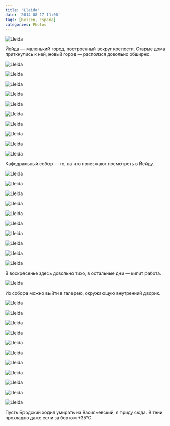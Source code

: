 ```yaml
---
title: 'Lleida'
date: '2014-08-17 11:00'
tags: [Reisen, España]
categories: Photos
---
```


<div class='preview'><img src='{{urls.media}}/Lleida-OK.jpg' alt='Lleida'></div>

Йейда — маленький город, построенный вокруг крепости. Старые дома приткнулись
к ней, новый город — расползся довольно обширно.

<a id='fc4e451ab35e2ab8008c2e300309c38a-600'></a>![Lleida]({{urls.media}}/fc4e451ab35e2ab8008c2e300309c38a-600.jpg 'Средневековый майор')

<a id='92c7ecadbfe924f1690a3d0809a0511d-600'></a>![Lleida]({{urls.media}}/92c7ecadbfe924f1690a3d0809a0511d-600.jpg 'Госучреждение (справа) и офис «United Colors of Benetton»')

<a id='9f860dfc5609eaacefa102a24d8c7195-600'></a>![Lleida]({{urls.media}}/9f860dfc5609eaacefa102a24d8c7195-600.jpg 'Старый город')

<a id='597979274b6438cf332a21569f3a86ea-600'></a>![Lleida]({{urls.media}}/597979274b6438cf332a21569f3a86ea-600.jpg 'Балкончик')

<a id='4e95d70dd632c2cf11fbdc218266558a-600'></a>![Lleida]({{urls.media}}/4e95d70dd632c2cf11fbdc218266558a-600.jpg 'Цветет кто-то')

<a id='6c5c41f29933faccc5445d8ce6173203-600'></a>![Lleida]({{urls.media}}/6c5c41f29933faccc5445d8ce6173203-600.jpg 'Правильный эркер')

<a id='146db0953f0f0f1dc8a172087e82a0f9-600'></a>![Lleida]({{urls.media}}/146db0953f0f0f1dc8a172087e82a0f9-600.jpg 'Второстепенная площадь')

<a id='cda9fe5d235377b6f62317e60fbd7ab3-600'></a>![Lleida]({{urls.media}}/cda9fe5d235377b6f62317e60fbd7ab3-600.jpg 'Меню ресторана')

<a id='b14445b5bf9d5f6a16ca543ff8e11a4b-600'></a>![Lleida]({{urls.media}}/b14445b5bf9d5f6a16ca543ff8e11a4b-600.jpg 'Фавелы')

<a id='6c2c821536e19917ec316b2b0ebdbe4c-600'></a>![Lleida]({{urls.media}}/6c2c821536e19917ec316b2b0ebdbe4c-600.jpg 'Пати в фавелах')

Кафедральный собор — то, на что приезжают посмотреть в Йейду.

<a id='0d8d2b885ed6943eb21493bd0543fdc3-600'></a>![Lleida]({{urls.media}}/0d8d2b885ed6943eb21493bd0543fdc3-600.jpg 'Кафедральный собор, вид из города')

<a id='cac298d90741d0efa6dc396ec2020b62-600'></a>![Lleida]({{urls.media}}/cac298d90741d0efa6dc396ec2020b62-600.jpg 'Внутри крепости')

<a id='aa2be0c29a4601233e221f504aef715d-600'></a>![Lleida]({{urls.media}}/aa2be0c29a4601233e221f504aef715d-600.jpg 'Собор, часы')

<a id='0df35c4679802348e20b62147e24a7cc-600'></a>![Lleida]({{urls.media}}/0df35c4679802348e20b62147e24a7cc-600.jpg 'Два раза зажмуриться и потрясти головой потребовалось мне, чтобы осознать: это не Петропавловка')


<a id='5803b082532be33374be4e3bf574774c-600'></a>![Lleida]({{urls.media}}/5803b082532be33374be4e3bf574774c-600.jpg 'Черный ход в кафедральный собор')

<a id='5490c51cd6372aa4af6b11b28fbfee13-600'></a>![Lleida]({{urls.media}}/5490c51cd6372aa4af6b11b28fbfee13-600.jpg 'Потолок')

<a id='8561bd5351f85aedc5b9062dd6829b22-600'></a>![Lleida]({{urls.media}}/8561bd5351f85aedc5b9062dd6829b22-600.jpg 'Своды')

<a id='b9d2338bcb40b552321afe73a6d18f85-600'></a>![Lleida]({{urls.media}}/b9d2338bcb40b552321afe73a6d18f85-600.jpg 'Фреска')

<a id='4bebe5e40d9b4f957180c14db9953456-600'></a>![Lleida]({{urls.media}}/4bebe5e40d9b4f957180c14db9953456-600.jpg 'Монах')

<a id='ef97a0ad67f1823758d734b6d3524a28-600'></a>![Lleida]({{urls.media}}/ef97a0ad67f1823758d734b6d3524a28-600.jpg 'Мадонна с младенцем')

В воскресенье здесь довольно тихо, в остальные дни — кипит работа.

<a id='3d93b833ef8e9bc34ceb8202584c272a-600'></a>![Lleida]({{urls.media}}/3d93b833ef8e9bc34ceb8202584c272a-600.jpg 'За дверью работают реставраторы')

Из собора можно выйти в галерею, окружающую внутренний дворик.

<a id='75b98989f9f42922a0519adff785d045-600'></a>![Lleida]({{urls.media}}/75b98989f9f42922a0519adff785d045-600.jpg 'Дверь из галереи внутрь собора')

<a id='520d379e031a5d702040ce45a1aca1d0-600'></a>![Lleida]({{urls.media}}/520d379e031a5d702040ce45a1aca1d0-600.jpg 'Вид на собор из галереи вокруг внутреннего сада')

<a id='ed07eec2bddc424d5cbbbde10bb6140d-600'></a>![Lleida]({{urls.media}}/ed07eec2bddc424d5cbbbde10bb6140d-600.jpg 'Внутренний сад')

<a id='c156cea6cb093e4709ca445df9ae9d5b-600'></a>![Lleida]({{urls.media}}/c156cea6cb093e4709ca445df9ae9d5b-600.jpg 'Галерея вокруг внутреннего сада')

<a id='0fadacecc342ee60297baa3898ca1e85-600'></a>![Lleida]({{urls.media}}/0fadacecc342ee60297baa3898ca1e85-600.jpg 'Еще галерея')

<a id='7022bd25acb66e3062404b143fa3b695-600'></a>![Lleida]({{urls.media}}/7022bd25acb66e3062404b143fa3b695-600.jpg 'Еще немного галереи')

<a id='41bfde400bcb25615ccd81cc2f975330-600'></a>![Lleida]({{urls.media}}/41bfde400bcb25615ccd81cc2f975330-600.jpg 'И еще')

<a id='8d6ae6135cf6f2ff98c9601e7faee860-600'></a>![Lleida]({{urls.media}}/8d6ae6135cf6f2ff98c9601e7faee860-600.jpg 'И еще')

<a id='75a77228bc5dfe221988f53a134be56e-600'></a>![Lleida]({{urls.media}}/75a77228bc5dfe221988f53a134be56e-600.jpg 'И вот еще')

<a id='b9eabb1eab1791fbcf7881defbea6e2a-600'></a>![Lleida]({{urls.media}}/b9eabb1eab1791fbcf7881defbea6e2a-600.jpg 'Солнечная сторона')

<a id='22489a541edbd83f21aa7109276ed99d-600'></a>![Lleida]({{urls.media}}/22489a541edbd83f21aa7109276ed99d-600.jpg 'Свет и тень в галерее')

Пусть Бродский ходил умирать на Васильевский, я приду сюда. В тени прохладно даже если за бортом +35°C.
